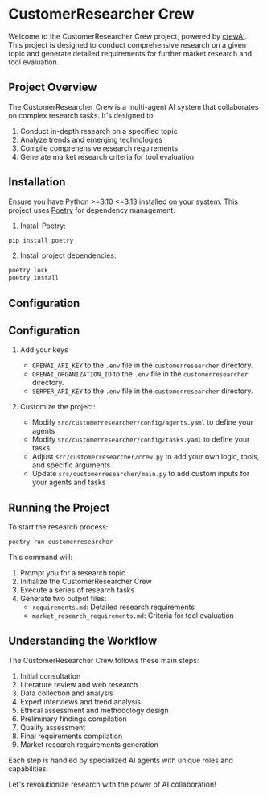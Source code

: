 # CustomerResearcher Crew

Welcome to the CustomerResearcher Crew project, powered by [crewAI](https://crewai.com). This project is designed to conduct comprehensive research on a given topic and generate detailed requirements for further market research and tool evaluation.

## Project Overview

The CustomerResearcher Crew is a multi-agent AI system that collaborates on complex research tasks. It's designed to:

1. Conduct in-depth research on a specified topic
2. Analyze trends and emerging technologies
3. Compile comprehensive research requirements
4. Generate market research criteria for tool evaluation

## Installation

Ensure you have Python >=3.10 <=3.13 installed on your system. This project uses [Poetry](https://python-poetry.org/) for dependency management.

1. Install Poetry:
```bash
pip install poetry
```

2. Install project dependencies:
```bash
poetry lock
poetry install
```

## Configuration

## Configuration

1. Add your keys
   - `OPENAI_API_KEY` to the `.env` file in the `customerresearcher` directory.
   - `OPENAI_ORGANIZATION_ID` to the `.env` file in the `customerresearcher` directory.
   - `SERPER_API_KEY` to the `.env` file in the `customerresearcher` directory.

2. Customize the project:
   - Modify `src/customerresearcher/config/agents.yaml` to define your agents
   - Modify `src/customerresearcher/config/tasks.yaml` to define your tasks
   - Adjust `src/customerresearcher/crew.py` to add your own logic, tools, and specific arguments
   - Update `src/customerresearcher/main.py` to add custom inputs for your agents and tasks

## Running the Project

To start the research process:

```bash
poetry run customerresearcher
```

This command will:
1. Prompt you for a research topic
2. Initialize the CustomerResearcher Crew
3. Execute a series of research tasks
4. Generate two output files:
   - `requirements.md`: Detailed research requirements
   - `market_research_requirements.md`: Criteria for tool evaluation

## Understanding the Workflow

The CustomerResearcher Crew follows these main steps:
1. Initial consultation
2. Literature review and web research
3. Data collection and analysis
4. Expert interviews and trend analysis
5. Ethical assessment and methodology design
6. Preliminary findings compilation
7. Quality assessment
8. Final requirements compilation
9. Market research requirements generation

Each step is handled by specialized AI agents with unique roles and capabilities.

Let's revolutionize research with the power of AI collaboration!
